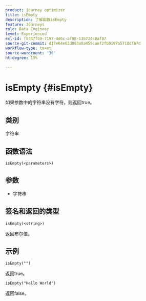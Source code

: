 ```yaml
---
product: journey optimizer
title: isEmpty
description: 了解函数isEmpty
feature: Journeys
role: Data Engineer
level: Experienced
exl-id: f5347f59-7197-4d6c-af88-13b724c0af87
source-git-commit: d17e64e03d093a8a459caef2fb0197a5710dfb7d
workflow-type: tm+mt
source-wordcount: '36'
ht-degree: 19%

---
```


# isEmpty {#isEmpty}

如果参数中的字符串没有字符，则返回true。

## 类别

字符串

## 函数语法

`isEmpty(<parameters>)`

## 参数

* 字符串

## 签名和返回的类型

`isEmpty(<string>)`

返回布尔值。

## 示例

`isEmpty("")`

返回true。

`isEmpty("Hello World")`

返回false。
